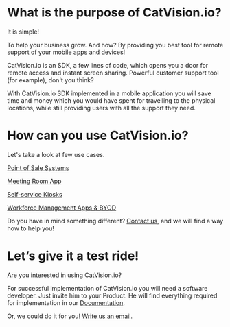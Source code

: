 # What is the purpose of CatVision.io?

It is simple!

To help your business grow. And how? By providing you best tool for remote support of your mobile apps and devices!

CatVision.io is an SDK, a few lines of code, which opens you a door for remote access and instant screen sharing. Powerful customer support tool \(for example\), don't you think?

With CatVision.io SDK implemented in a mobile application you will save time and money which you would have spent for travelling to the physical locations, while still providing users with all the support they need.

# How can you use CatVision.io?

Let's take a look at few use cases.

[Point of Sale Systems](/examples-of-use/point-of-sales-systems.md)

[Meeting Room App](/examples-of-use/meeting-room-applications.md)

[Self-service Kiosks](/examples-of-use/self-service-kiosks.md)

[Workforce Management Apps & BYOD](/examples-of-use/workforce-management-apps-and-byod-support.md)

Do you have in mind something different? [Contact us](mailto:team@catvision.io), and we will find a way how to help you!

# Let’s give it a test ride!

Are you interested in using CatVision.io?

For successful implementation of CatVision.io you will need a software developer. Just invite him to your Product. He will find everything required for implementation in our [Documentation](//README.md).

Or, we could do it for you! [Write us an email](mailto:team@catvision.io).

